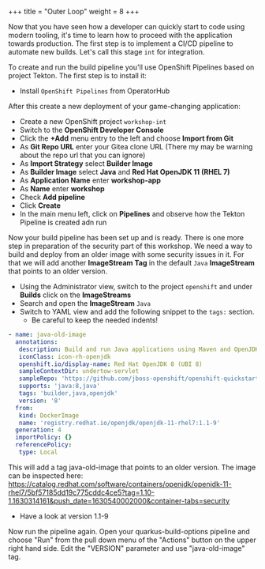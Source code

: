 +++
title = "Outer Loop"
weight = 8
+++

Now that you have seen how a developer can quickly start to code using modern tooling, it's time to learn how to proceed with the application towards production. The first step is to implement a CI/CD pipeline to automate new builds. Let's call this stage `int` for integration.

To create and run the build pipeline you'll use OpenShift Pipelines based on project Tekton. The first step is to install it:

- Install `OpenShift Pipelines` from OperatorHub

After this create a new deployment of your game-changing application:

- Create a new OpenShift project `workshop-int`
- Switch to the **OpenShift Developer Console**
- Click the **+Add** menu entry to the left and choose **Import from Git**
- As **Git Repo URL** enter your Gitea clone URL (There my may be warning about the repo url that you can ignore)
- As **Import Strategy** select **Builder Image**
- As **Builder Image** select **Java** and **Red Hat OpenJDK 11 (RHEL 7)**
- As **Application Name** enter **workshop-app**
- As **Name** enter **workshop** 
- Check **Add pipeline**
- Click **Create**
- In the main menu left, click on **Pipelines** and observe how the Tekton Pipeline is created adn run

Now your build pipeline has been set up and is ready. There is one more step in preparation of the security part of this workshop. We need a way to build and deploy from an older image with some security issues in it. For that we will add another **ImageStream Tag** in the default `Java` **ImageStream** that points to an older version.

- Using the Administrator view, switch to the project `openshift` and under **Builds** click on the **ImageStreams**
- Search and open the **ImageStream** `Java`
- Switch to YAML view and add the following snippet to the `tags:` section.
  - Be careful to keep the needed indents!

```yaml
- name: java-old-image
  annotations:
   description: Build and run Java applications using Maven and OpenJDK 8.
   iconClass: icon-rh-openjdk
   openshift.io/display-name: Red Hat OpenJDK 8 (UBI 8)
   sampleContextDir: undertow-servlet
   sampleRepo: 'https://github.com/jboss-openshift/openshift-quickstarts'
   supports: 'java:8,java'
   tags: 'builder,java,openjdk'
   version: '8'
  from:
   kind: DockerImage
   name: 'registry.redhat.io/openjdk/openjdk-11-rhel7:1.1-9'
  generation: 4
  importPolicy: {}
  referencePolicy:
   type: Local
```

This will add a tag java-old-image that points to an older version. The image can be inspected here:
https://catalog.redhat.com/software/containers/openjdk/openjdk-11-rhel7/5bf57185dd19c775cddc4ce5?tag=1.10-1.1630314161&push_date=1630540002000&container-tabs=security
- Have a look at version 1.1-9

Now run the pipeline again. Open your quarkus-build-options pipeline and choose "Run" from the pull down menu of the "Actions" button on the upper right hand side. Edit the  "VERSION" parameter and use "java-old-image" tag.
